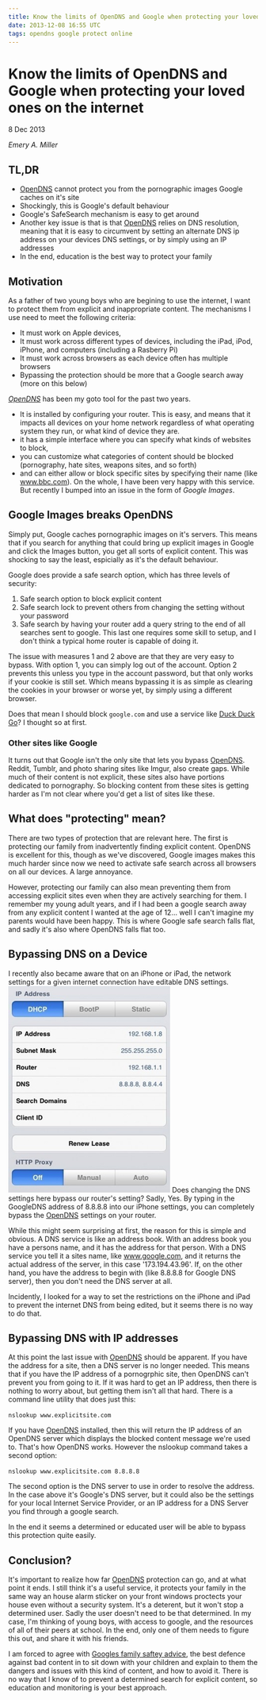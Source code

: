 ```yaml
---
title: Know the limits of OpenDNS and Google when protecting your loved ones on the internet
date: 2013-12-08 16:55 UTC
tags: opendns google protect online
---
```

# Know the limits of OpenDNS and Google when protecting your loved ones on the internet
<time pubdate="2013-12-08">8 Dec 2013</time>
<address>Emery A. Miller</address>

## TL,DR
- [OpenDNS](http://www.opendns.com) cannot protect you from the pornographic images Google caches on it's site
- Shockingly, this is Google's default behaviour
- Google's SafeSearch mechanism is easy to get around
- Another key issue is that is that [OpenDNS](http://www.opendns.com) relies on DNS resolution, meaning that it is easy to circumvent by setting an alternate DNS ip address on your devices DNS settings, or by simply using an IP addresses
- In the end, education is the best way to protect your family

## Motivation

As a father of two young boys who are begining to use the internet, I want to protect them from explicit and inappropriate content. The mechanisms I use need to meet the following criteria:

- It must work on Apple devices,
- It must work across different types of devices, including the iPad, iPod, iPhone, and computers (including a Rasberry Pi)
- It must work across browsers as each device often has multiple browsers
- Bypassing the protection should be more that a Google search away (more on this below)

*[OpenDNS](http://www.opendns.com)* has been my goto tool for the past two years.

- It is installed by configuring your router. This is easy, and means that it impacts all devices on your home network regardless of what operating system they run, or what kind of device they are.
- it has a simple interface where you can specify what kinds of websites to block,
- you can customize what categories of content should be blocked (pornography, hate sites, weapons sites, and so forth)
- and can either allow or block specific sites by specifying their name (like www.bbc.com).
On the whole, I have been very happy with this service. But recently I bumped into an issue in the form of *Google Images*.

## Google Images breaks OpenDNS

Simply put, Google caches pornographic images on it's servers. This means that if you search for anything that could bring up explicit images in Google and click the Images button, you get all sorts of explicit content. This was shocking to say the least, espicially as it's the default behaviour.

Google does provide a safe search option, which has three levels of security:
1. Safe search option to block explicit content
2. Safe search lock to prevent others from changing the setting without your password
3. Safe search by having your router add a query string to the end of all searches sent to google.  This last one requires some skill to setup, and I don't think a typical home router is capable of doing it.

The issue with measures 1 and 2 above are that they are very easy to bypass. With option 1, you can simply log out of the account. Option 2 prevents this unless you type in the account password, but that only works if your cookie is still set.  Which means bypassing it is as simple as clearing the cookies in your browser or worse yet, by simply using a different browser.

Does that mean I should block `google.com` and use a service like [Duck Duck Go](http://www.duckduckgo.com)? I thought so at first.

### Other sites like Google

It turns out that Google isn't the only site that lets you bypass [OpenDNS](http://www.opendns.com). Reddit, Tumblr, and photo sharing sites like Imgur, also create gaps. While much of their content is not explicit, these sites also have portions dedicated to pornography. So blocking content from these sites is getting harder as I'm not clear where you'd get a list of sites like these.

## What does "protecting" mean?

There are two types of protection that are relevant here. The first is protecting our family from inadvertently finding explicit content. OpenDNS is excellent for this, though as we've discovered, Google images makes this much harder since now we need to activate safe search across all browsers on all our devices. A large annoyance.

However, protecting our family can also mean preventing them from accessing explicit sites even when they are actively searching for them. I remember my young adult years, and if I had been a google search away from any explicit content I wanted at the age of 12... well I can't imagine my parents would have been happy. This is where Google safe search falls flat, and sadly it's also where OpenDNS falls flat too.

## Bypassing DNS on a Device

I recently also became aware that on an iPhone or iPad, the network settings for a given internet connection have editable DNS settings. ![iDevice DNS Settings](/images/idevice_dns_settings.jpg)
Does changing the DNS settings here bypass our router's setting? Sadly, Yes. By typing in the GoogleDNS address of 8.8.8.8 into our iPhone settings, you can completely bypass the [OpenDNS](http://www.opendns.com) settings on your router.

While this might seem surprising at first, the reason for this is simple and obvious. A DNS service is like an address book. With an address book you have a persons name, and it has the address for that person. With a DNS service you tell it a sites name, like www.google.com, and it returns the actual address of the server, in this case '173.194.43.96'. If, on the other hand, you have the address to begin with (like 8.8.8.8 for Google DNS server), then you don't need the DNS server at all.

Incidently, I looked for a way to set the restrictions on the iPhone and iPad to prevent the internet DNS from being edited, but it seems there is no way to do that.

## Bypassing DNS with IP addresses

At this point the last issue with [OpenDNS](http://www.opendns.com) should be apparent. If you have the address for a site, then a DNS server is no longer needed. This means that if you have the IP address of a pornogrphic site, then OpenDNS can't prevent you from going to it. If it was hard to get an IP address, then there is nothing to worry about, but getting them isn't all that hard.  There is a command line utility that does just this:

`nslookup www.explicitsite.com`

If you have [OpenDNS](http://www.opendns.com) installed, then this will return the IP address of an OpenDNS server which displays the blocked content message we're used to. That's how OpenDNS works. However the nslookup command takes a second option:

`nslookup www.explicitsite.com 8.8.8.8`

The second option is the DNS server to use in order to resolve the address. In the case above it's Google's DNS server, but it could also be the settings for your local Internet Service Provider, or an IP address for a DNS Server you find through a google search.

In the end it seems a determined or educated user will be able to bypass this protection quite easily.

## Conclusion?

It's important to realize how far [OpenDNS](http://www.opendns.com) protection can go, and at what point it ends. I still think it's a useful service, it protects your family in the same way an house alarm sticker on your front windows proctects your house even without a security system. It's a deterent, but it won't stop a determined user. Sadly the user doesn't need to be that determined. In my case, I'm thinking of young boys, with access to google, and the resources of all of their peers at school. In the end, only one of them needs to figure this out, and share it with his friends.

I am forced to agree with [Googles family saftey advice](http://www.google.com/goodtoknow/familysafety/advice), the best defence against bad content in to sit down with your children and explain to them the dangers and issues with this kind of content, and how to avoid it. There is no way that I know of to prevent a determined search for explicit content, so education and monitoring is your best approach.
